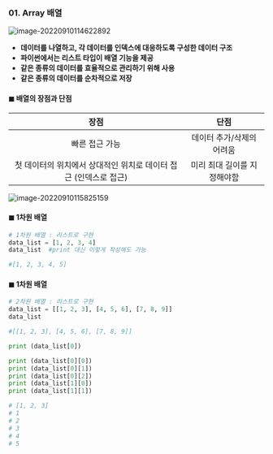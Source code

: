 ### 01. Array 배열

![image-20220910114622892](C:\Users\LGD\AppData\Roaming\Typora\typora-user-images\image-20220910114622892.png)

* **데이터를 나열하고, 각 데이터를 인덱스에 대응하도록 구성한 데이터 구조** 
* **파이썬에서는 리스트 타입이 배열 기능을 제공**
* **같은 종류의 데이터를 효율적으로 관리하기 위해  사용**
* **같은 종류의 데이터를 순차적으로 저장**



#### ◼ 배열의 장점과 단점 

|                             장점                             |            단점             |
| :----------------------------------------------------------: | :-------------------------: |
|                        빠른 접근 가능                        |  데이터 추가/삭제의 어려움  |
| 첫 데이터의 위치에서 상대적인 위치로 데이터 접근 (인덱스로 접근) | 미리 최대 길이를 지정해야함 |

![image-20220910115825159](C:\Users\LGD\AppData\Roaming\Typora\typora-user-images\image-20220910115825159.png)



#### ◼ 1차원 배열 

```python
# 1차원 배열 : 리스트로 구현	
data_list = [1, 2, 3, 4]
data_list  #print 대신 이렇게 작성해도 가능

#[1, 2, 3, 4, 5]
```



#### **◼ 1차원 배열** 

```python
# 2차원 배열 : 리스트로 구현
data_list = [[1, 2, 3], [4, 5, 6], [7, 8, 9]]
data_list 

#[[1, 2, 3], [4, 5, 6], [7, 8, 9]]

print (data_list[0])

print (data_list[0][0])
print (data_list[0][1])
print (data_list[0][2])
print (data_list[1][0])
print (data_list[1][1])

# [1, 2, 3]
# 1
# 2
# 3
# 4
# 5
```

